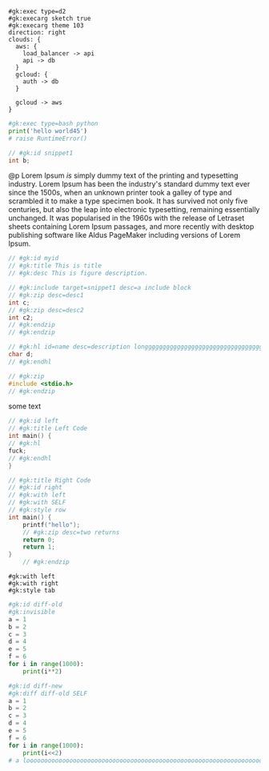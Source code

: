 ```plaintext
#gk:exec type=d2
#gk:execarg sketch true
#gk:execarg theme 103
direction: right
clouds: {  
  aws: {
    load_balancer -> api
    api -> db
  }
  gcloud: {
    auth -> db
  }

  gcloud -> aws
}
```

```python
#gk:exec type=bash python
print('hello world45')
# raise RuntimeError()
```

```c
// #gk:id snippet1
int b;
```

@p Lorem Ipsum _is_ simply dummy text of the printing and typesetting industry. Lorem Ipsum has been the industry's standard dummy text ever since the 1500s, when an unknown printer took a galley of type and scrambled it to make a type specimen book. It has survived not only five centuries, but also the leap into electronic typesetting, remaining essentially unchanged. It was popularised in the 1960s with the release of Letraset sheets containing Lorem Ipsum passages, and more recently with desktop publishing software like Aldus PageMaker including versions of Lorem Ipsum.

```c
// #gk:id myid
// #gk:title This is title
// #gk:desc This is figure description.

// #gk:include target=snippet1 desc=a include block
// #gk:zip desc=desc1
int c;
// #gk:zip desc=desc2
int c2;
// #gk:endzip
// #gk:endzip

// #gk:hl id=name desc=description longggggggggggggggggggggggggggggggggggggggggggggggggggggggggggggggggggggggggggggggggggggggggggggggggggggggggggggggggggggggggggggggggggggggggggggggggggggggggggggggggggggggggggggggggggggggggggggggggggggggggggggggggggggggggggggggggggggggggggggggggggggggggggggggggggggggggggggggggggggggg
char d;
// #gk:endhl

// #gk:zip
#include <stdio.h>
// #gk:endzip
```

some text

```c
// #gk:id left
// #gk:title Left Code
int main() {
// #gk:hl
fuck;
// #gk:endhl
}
```

```c
// #gk:title Right Code
// #gk:id right
// #gk:with left
// #gk:with SELF
// #gk:style row
int main() {
    printf("hello");
    // #gk:zip desc=two returns
    return 0;
    return 1;
}
    // #gk:endzip
```

```
#gk:with left
#gk:with right
#gk:style tab
```

```python
#gk:id diff-old
#gk:invisible
a = 1
b = 2
c = 3
d = 4
e = 5
f = 6
for i in range(1000):
    print(i**2)
```

```python
#gk:id diff-new
#gk:diff diff-old SELF
a = 1
b = 2
c = 3
d = 4
e = 5
f = 6
for i in range(1000):
    print(i<<2)
# a looooooooooooooooooooooooooooooooooooooooooooooooooooooooooooooooooooooooooooooooooooooooooooooooooooooooooooooooooooooooooooooooooooooong line
```
